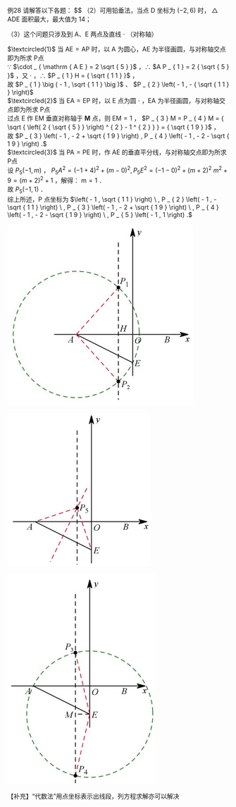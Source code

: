 例28 请解答以下各题： $$
（2）可用铅垂法，当点 D 坐标为 $\left( - 2 , 6 \right)$ 时， $\triangle$ ADE 面积最大，最大值为 14；

（3）这个问题只涉及到 A、E 两点及直线 $\cdot$ （对称轴）

$\textcircled{1}$ 当 $\mathrm { A E } { = } \mathrm { A P }$ 时，以 A 为圆心，AE 为半径画圆，与对称轴交点即为所求 P点  
∵ $\cdot _ { \mathrm { A E } = 2 \sqrt { 5 } }$ ，∴ $A P _ { 1 } = 2 { \sqrt { 5 } }$ ，又 $\cdot$ ，∴ $P _ { 1 } H = { \sqrt { 1 1 } }$ ，  
故 $P _ { 1 } \big ( - 1 , \sqrt { 1 1 } \big )$ 、 $P _ { 2 } \left( - 1 , - { \sqrt { 1 1 } } \right)$   
$\textcircled{2}$ 当 $\mathrm { E A = E P }$ 时，以 E 点为圆 $\cdot$ ，EA 为半径画圆，与对称轴交点即为所求 P点  
过点 E 作 EM 垂直对称轴于 $\mathbf { M }$ 点，则 $\mathrm { E M } { = } 1$ ， $P _ { 3 } M = P _ { 4 } M = { \sqrt { \left( 2 { \sqrt { 5 } } \right) ^ { 2 } - 1 ^ { 2 } } } = { \sqrt { 1 9 } }$ ，  
故 $P _ { 3 } \left( - 1 , - 2 + \sqrt { 1 9 } \right) , P _ { 4 } \left( - 1 , - 2 - \sqrt { 1 9 } \right) .$   
$\textcircled{3}$ 当 $\mathrm { P A } { = } \mathrm { P E }$ 时，作 AE 的垂直平分线，与对称轴交点即为所求 P点  
设 $P _ { 5 } \left( - 1 , m \right)$ ， $P _ { 5 } A ^ { 2 } = \left( - 1 + 4 \right) ^ { 2 } + \left( m - 0 \right) ^ { 2 } , P _ { 5 } E ^ { 2 } = \left( - 1 - 0 \right) ^ { 2 } + \left( m + 2 \right) ^ { 2 }$ $m ^ { 2 } + 9 = { \left( m + 2 \right) } ^ { 2 } + 1$ ，解得： $\mathrm { m } { = } 1$ ．  
故 $P _ { 5 } \left( - 1 , 1 \right)$ ．  
综上所述，P 点坐标为 $\left( - 1 , \sqrt { 1 1 } \right) \ , P _ { 2 } \left( - 1 , - \sqrt { 1 1 } \right) \ , P _ { 3 } \left( - 1 , - 2 + \sqrt { 1 9 } \right) \ , P _ { 4 } \left( - 1 , - 2 - \sqrt { 1 9 } \right) \ , P _ { 5 } \left( - 1 , 1 \right) .$

![](<../../qs_image_DB/专题3-2_一网打尽14类·二次函数的存在性问题（解析版）_/df0ba75fea59fead54e577cd0cd029c2163c855a2a7a66d24427892dcc64f54f.jpg>)

![](<../../qs_image_DB/专题3-2_一网打尽14类·二次函数的存在性问题（解析版）_/4fd5c453b740b0906b424a6a027adb053fdae03d94199be607a63f3b33e575ac.jpg>)

![](<../../qs_image_DB/专题3-2_一网打尽14类·二次函数的存在性问题（解析版）_/3e431459f9bf16007e48122cb8721a63ba040b93ac6a1a052ce40a367e7a2251.jpg>)

【补充】“代数法”用点坐标表示出线段，列方程求解亦可以解决
